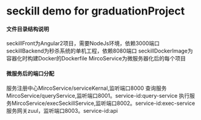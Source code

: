 # seckill demo for graduationProject
#### 文件目录结构说明
seckillFront为Angular2项目，需要NodeJs环境，依赖3000端口
seckillBackend为秒杀系统的单机工程，依赖8080端口
seckillDockerImage为容器化时构建Docker的Dockerfile
MircoService为微服务器化后的每个项目
#### 微服务后的端口分配
服务注册中心MircoService/serviceKernal,监听端口8000
查询服务MircoService/queryService,监听端口8001。service-id:query-service
执行服务MircoService/execSeckillService,监听端口8002。service-id:exec-service
服务网关zuul，监听端口8003。service-id:api
